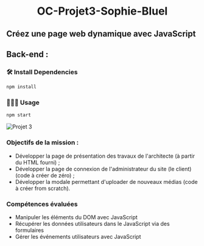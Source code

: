# <p align="center">OC-Projet3-Sophie-Bluel</p>
## Créez une page web dynamique avec JavaScript

## Back-end :

### 🛠️ Install Dependencies 
```bash
npm install
```

### 🧑🏻‍💻 Usage
```bash
npm start
```

![Projet 3](https://github.com/Lucadol/Projet-3-OC/assets/130574901/3d10077f-ba9e-4d26-b876-7ea1c396291f)

### Objectifs de la mission :
* Développer la page de présentation des travaux de l'architecte (à partir du HTML fourni) ;
* Développer la page de connexion de l'administrateur du site (le client) (code à créer de zéro) ;
* Développer la modale permettant d'uploader de nouveaux médias (code à créer from scratch).

### Compétences évaluées
* Manipuler les éléments du DOM avec JavaScript
* Récupérer les données utilisateurs dans le JavaScript via des formulaires
* Gérer les événements utilisateurs avec JavaScript
